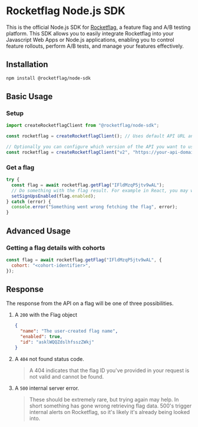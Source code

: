 # Rocketflag Node.js SDK

This is the official Node.js SDK for [Rocketflag](https://rocketflag.app), a feature flag and A/B testing platform. This SDK allows you to easily integrate Rocketflag
into your Javascript Web Apps or Node.js applications, enabling you to control feature rollouts, perform A/B tests, and manage your features
effectively.

## Installation

```bash
npm install @rocketflag/node-sdk
```

## Basic Usage

### Setup

```js
import createRocketflagClient from "@rocketflag/node-sdk";

const rocketflag = createRocketflagClient(); // Uses default API URL and version

// Optionally you can configure which version of the API you want to use
const rocketflag = createRocketflagClient("v2", "https://your-api-domain.com");
```

### Get a flag

```js
try {
  const flag = await rocketflag.getFlag("IFldMzqP5jtv9wAL");
  // Do something with the flag result. For example in React, you may want to set state.
  setSignUpsEnabled(flag.enabled);
} catch (error) {
  console.error("Something went wrong fetching the flag", error);
}
```

## Advanced Usage

### Getting a flag details with cohorts

```js
const flag = await rocketflag.getFlag("IFldMzqP5jtv9wAL", {
  cohort: "<cohort-identifier>",
});
```

## Response

The response from the API on a flag will be one of three possibilities.

1. A `200` with the Flag object

   ```json
   {
     "name": "The user-created flag name",
     "enabled": true,
     "id": "asklWQQZdslhfsszZWkj"
   }
   ```

1. A `404` not found status code.
   > A 404 indicates that the flag ID you've provided in your request is not valid and cannot be found.
1. A `500` internal server error.
   > These should be extremely rare, but trying again may help. In short something has gone wrong retrieving flag data. 500's trigger internal alerts on Rocketflag, so it's likely it's already being looked into.
